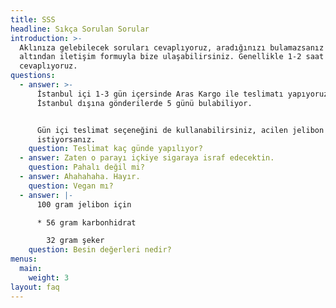 ```yaml
---
title: SSS
headline: Sıkça Sorulan Sorular
introduction: >-
  Aklınıza gelebilecek soruları cevaplıyoruz, aradığınızı bulamazsanız sayfanın
  altından iletişim formuyla bize ulaşabilirsiniz. Genellikle 1-2 saat içinde
  cevaplıyoruz.
questions:
  - answer: >-
      İstanbul içi 1-3 gün içersinde Aras Kargo ile teslimatı yapıyoruz.
      İstanbul dışına gönderilerde 5 günü bulabiliyor.


      Gün içi teslimat seçeneğini de kullanabilirsiniz, acilen jelibon yedirmek
      istiyorsanız.
    question: Teslimat kaç günde yapılıyor?
  - answer: Zaten o parayı içkiye sigaraya israf edecektin.
    question: Pahalı değil mi?
  - answer: Ahahahaha. Hayır.
    question: Vegan mı?
  - answer: |-
      100 gram jelibon için

      * 56 gram karbonhidrat

        32 gram şeker
    question: Besin değerleri nedir?
menus:
  main:
    weight: 3
layout: faq
---
```


